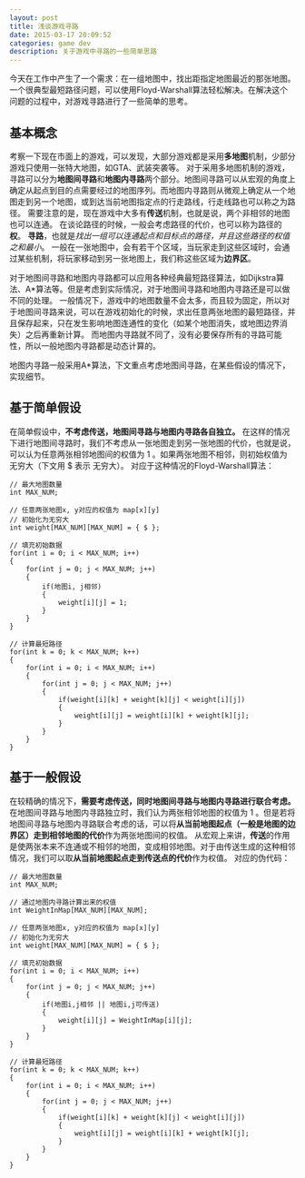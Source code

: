 ```yaml
---
layout: post
title: 浅谈游戏寻路
date: 2015-03-17 20:09:52
categories: game dev 
description: 关于游戏中寻路的一些简单思路
---
```



今天在工作中产生了一个需求：在一组地图中，找出距指定地图最近的那张地图。一个很典型最短路径问题，可以使用Floyd-Warshall算法轻松解决。在解决这个问题的过程中，对游戏寻路进行了一些简单的思考。

## 基本概念
考察一下现在市面上的游戏，可以发现，大部分游戏都是采用**多地图**机制，少部分游戏只使用一张特大地图，如GTA、武装突袭等。
对于采用多地图机制的游戏，寻路可以分为**地图间寻路**和**地图内寻路**两个部分。地图间寻路可以从宏观的角度上确定从起点到目的点需要经过的地图序列。而地图内寻路则从微观上确定从一个地图走到另一个地图，或到达当前地图指定点的行走路线，行走线路也可以称之为路径。
需要注意的是，现在游戏中大多有**传送**机制，也就是说，两个非相邻的地图也可以连通。
在谈论路径的时候，一般会考虑路径的代价，也可以称为路径的**权**。
**寻路**，也就是*找出一组可以连通起点和目标点的路径，并且这些路径的权值之和最小*。
一般在一张地图中，会有若干个区域，当玩家走到这些区域时，会通过某些机制，将玩家移动到另一张地图上，我们称这些区域为**边界区**。

对于地图间寻路和地图内寻路都可以应用各种经典最短路径算法，如Dijkstra算法、A*算法等。但是考虑到实际情况，对于地图间寻路和地图内寻路还是可以做不同的处理。
一般情况下，游戏中的地图数量不会太多，而且较为固定，所以对于地图间寻路来说，可以在游戏初始化的时候，求出任意两张地图的最短路径，并且保存起来，只在发生影响地图连通性的变化（如某个地图消失，或地图边界消失）之后再重新计算。
而地图内寻路就不同了，没有必要保存所有的寻路可能性，所以一般地图内寻路都是动态计算的。

地图内寻路一般采用A*算法，下文重点考虑地图间寻路，在某些假设的情况下，实现细节。

## 基于简单假设
在简单假设中，**不考虑传送，地图间寻路与地图内寻路各自独立。**
在这样的情况下进行地图间寻路时，我们不考虑从一张地图走到另一张地图的代价，也就是说，可以认为任意两张相邻地图间的权值为 1 。如果两张地图不相邻，则初始权值为 无穷大（下文用 $ 表示 无穷大）。
对应于这种情况的Floyd-Warshall算法：

```
// 最大地图数量
int MAX_NUM;

// 任意两张地图x, y对应的权值为 map[x][y]
// 初始化为无穷大
int weight[MAX_NUM][MAX_NUM] = { $ };

// 填充初始数据
for(int i = 0; i < MAX_NUM; i++)
{
	for(int j = 0; j < MAX_NUM; j++)
	{
		if(地图i, j相邻)
		{
			weight[i][j] = 1;
		}
	}
}

// 计算最短路径
for(int k = 0; k < MAX_NUM; k++)
{
	for(int i = 0; i < MAX_NUM; i++)
	{
		for(int j = 0; j < MAX_NUM; j++)
		{
			if(weight[i][k] + weight[k][j] < weight[i][j])
			{
				weight[i][j] = weight[i][k] + weight[k][j];
			}
		}
	}
}
```

## 基于一般假设
在较精确的情况下，**需要考虑传送，同时地图间寻路与地图内寻路进行联合考虑。**
在地图间寻路与地图内寻路独立时，我们认为两张相邻地图的权值为 1 。但是若将地图间寻路与地图内寻路联合考虑的话，可以将**从当前地图起点（一般是地图的边界区）走到相邻地图的代价**作为两张地图间的权值。
从宏观上来讲，**传送**的作用是使两张本来不连通或不相邻的地图，变成相邻地图。对于由传送生成的这种相邻情况，我们可以取**从当前地图起点走到传送点的代价**作为权值。
对应的伪代码：

```
// 最大地图数量
int MAX_NUM;

// 通过地图内寻路计算出来的权值
int WeightInMap[MAX_NUM][MAX_NUM];

// 任意两张地图x, y对应的权值为 map[x][y]
// 初始化为无穷大
int weight[MAX_NUM][MAX_NUM] = { $ };

// 填充初始数据
for(int i = 0; i < MAX_NUM; i++)
{
	for(int j = 0; j < MAX_NUM; j++)
	{
		if(地图i,j相邻 || 地图i,j可传送)
		{
			weight[i][j] = WeightInMap[i][j];
		}
	}
}

// 计算最短路径
for(int k = 0; k < MAX_NUM; k++)
{
	for(int i = 0; i < MAX_NUM; i++)
	{
		for(int j = 0; j < MAX_NUM; j++)
		{
			if(weight[i][k] + weight[k][j] < weight[i][j])
			{
				weight[i][j] = weight[i][k] + weight[k][j];
			}
		}
	}
}
```